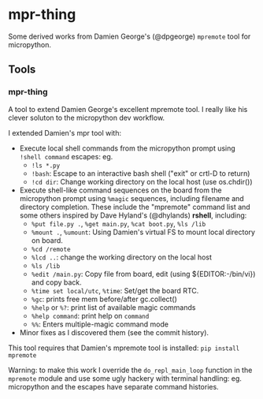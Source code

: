 # mpr-thing
Some derived works from Damien George's (@dpgeorge) `mpremote` tool for
micropython.

## Tools

### mpr-thing

A tool to extend Damien George's excellent mpremote tool. I really like his
clever soluton to the micropython dev workflow.

I extended Damien's mpr tool with:
- Execute local shell commands from the micropython prompt using
  `!shell command` escapes: eg.
  - `!ls *.py`
  - `!bash`: Escape to an interactive bash shell ("exit" or crtl-D to return)
  - `!cd dir`: Change working directory on the local host (use os.chdir())
- Execute shell-like command sequences on the board from the micropython
  prompt using `%magic` sequences, including filename and directory completion.
  These include the "mpremote" command list and some others inspired
  by Dave Hyland's (@dhylands) **rshell**, including:
  - `%put file.py .`, `%get main.py`, `%cat boot.py`, `%ls /lib`
  - `%mount .`, `%umount`: Using Damien's virtual FS to mount local
    directory on board.
  - `%cd /remote`
  - `%lcd ..`: change the working directory on the local host
  - `%ls /lib`
  - `%edit /main.py`: Copy file from board, edit (using ${EDITOR:-/bin/vi})
    and copy back.
  - `%time set local/utc`, `%time`: Set/get the board RTC.
  - `%gc`: prints free mem before/after gc.collect()
  - `%help` or `%?`: print list of available magic commands
  - `%help command`: print help on `command`
  - `%%`: Enters multiple-magic command mode
- Minor fixes as I discovered them (see the commit history).

This tool requires that Damien's mpremote tool is installed:
```pip install mpremote```

Warning: to make this work I override the `do_repl_main_loop` function
in the `mpremote` module and use some ugly hackery with terminal handling:
eg. micropython and the escapes have separate command histories.

